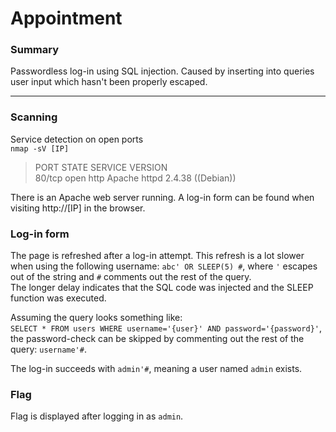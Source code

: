 # Appointment
### Summary
Passwordless log-in using SQL injection. Caused by inserting into queries user input which hasn't been properly escaped.

---

### Scanning
Service detection on open ports  \
`nmap -sV [IP]`
>PORT   STATE SERVICE VERSION \
80/tcp open  http    Apache httpd 2.4.38 ((Debian))

There is an Apache web server running. A log-in form can be found when visiting http://[IP] in the browser.


### Log-in form
The page is refreshed after a log-in attempt. This refresh is a lot slower when using the following username: `abc' OR SLEEP(5) #`, where `'` escapes out of the string and `#` comments out the rest of the query. \
The longer delay indicates that the SQL code was injected and the SLEEP function was executed. 

Assuming the query looks something like: \
`SELECT * FROM users WHERE username='{user}' AND password='{password}'`, \
the password-check can be skipped by commenting out the rest of the query: `username'#`.

The log-in succeeds with `admin'#`, meaning a user named `admin` exists. 


### Flag
Flag is displayed after logging in as `admin`.

